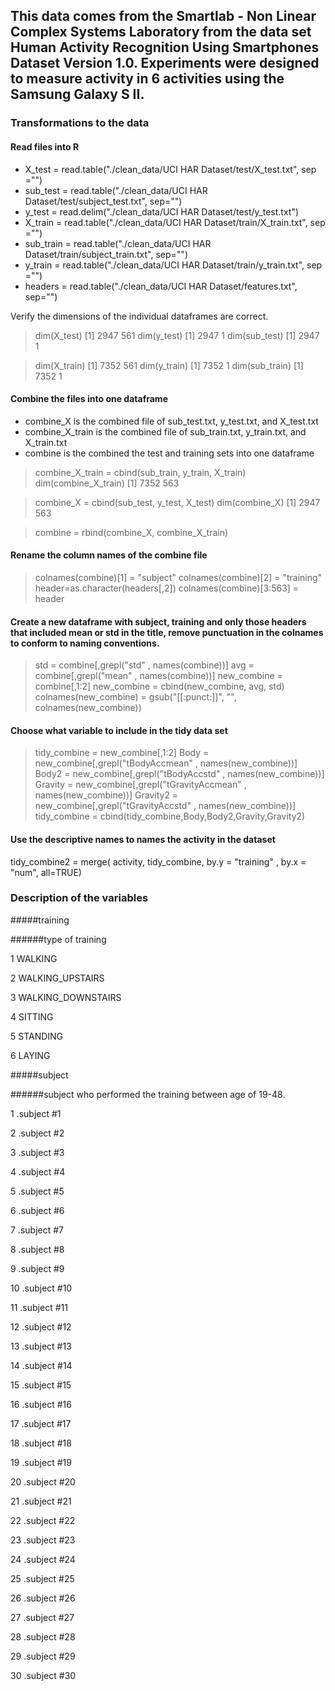 ## This data comes from  the  Smartlab - Non Linear Complex Systems Laboratory from the data set Human Activity Recognition Using Smartphones Dataset Version 1.0.  Experiments were designed to measure activity in 6 activities using the Samsung Galaxy S II. 

### Transformations to the data

#### Read files into R 

* X_test = read.table("./clean_data/UCI HAR Dataset/test/X_test.txt", sep ="")
* sub_test = read.table("./clean_data/UCI HAR Dataset/test/subject_test.txt", sep="")
* y_test = read.delim("./clean_data/UCI HAR Dataset/test/y_test.txt")
* X_train = read.table("./clean_data/UCI HAR Dataset/train/X_train.txt", sep ="")
* sub_train = read.table("./clean_data/UCI HAR Dataset/train/subject_train.txt", sep="")
* y_train = read.table("./clean_data/UCI HAR Dataset/train/y_train.txt", sep ="")
* headers = read.table("./clean_data/UCI HAR Dataset/features.txt", sep="")

Verify the dimensions of the individual dataframes are correct.
> dim(X_test)
[1] 2947  561
>dim(y_test)
[1] 2947   1
> dim(sub_test)
[1] 2947    1

> dim(X_train)
[1] 7352  561
> dim(y_train)
[1] 7352    1
> dim(sub_train)
[1] 7352    1

#### Combine the files into one dataframe

* combine_X is the combined file of sub_test.txt, y_test.txt, and  X_test.txt 
* combine_X_train is the combined file of sub_train.txt, y_train.txt, and X_train.txt 
* combine is the combined the test and training sets into one dataframe 

> combine_X_train = cbind(sub_train, y_train, X_train)
> dim(combine_X_train)
[1] 7352  563

> combine_X = cbind(sub_test, y_test, X_test)
> dim(combine_X)
[1] 2947  563

>combine = rbind(combine_X, combine_X_train)



#### Rename the column names of the combine file

> colnames(combine)[1] = "subject"
> colnames(combine)[2] = "training"
> header=as.character(headers[,2])
> colnames(combine)[3:563] = header

#### Create a new dataframe with subject, training and only those headers that included mean or std in the title, remove punctuation in the colnames to conform to naming conventions.

>std = combine[,grepl("std" , names(combine))]
>avg = combine[,grepl("mean" , names(combine))]
>new_combine = combine[,1:2]
>new_combine = cbind(new_combine, avg, std)
> colnames(new_combine) = gsub("[[:punct:]]", "", colnames(new_combine))



#### Choose what variable to include in the tidy data set

> tidy_combine = new_combine[,1:2]
> Body = new_combine[,grepl("tBodyAccmean" , names(new_combine))]
> Body2 = new_combine[,grepl("tBodyAccstd" , names(new_combine))]
> Gravity = new_combine[,grepl("tGravityAccmean" , names(new_combine))]
> Gravity2 = new_combine[,grepl("tGravityAccstd" , names(new_combine))]
> tidy_combine = cbind(tidy_combine,Body,Body2,Gravity,Gravity2)


#### Use the descriptive names to names the activity in the dataset

tidy_combine2 = merge( activity, tidy_combine, by.y = "training" , by.x = "num", all=TRUE)



### Description of the variables

#####training 

######type of training 

1 WALKING

2 WALKING_UPSTAIRS

3 WALKING_DOWNSTAIRS

4 SITTING

5 STANDING

6 LAYING
      

#####subject

######subject who performed the training between age of 19-48.

1 .subject #1

2 .subject #2

3 .subject #3

4 .subject #4

5 .subject #5

6 .subject #6

7 .subject #7

8 .subject #8

9 .subject #9

10 .subject #10

11 .subject #11

12 .subject #12

13 .subject #13

14 .subject #14

15 .subject #15

16 .subject #16

17 .subject #17

18 .subject #18

19 .subject #19

20 .subject #20

21 .subject #21

22 .subject #22

23 .subject #23

24 .subject #24

25 .subject #25

26 .subject #26

27 .subject #27

28 .subject #28

29 .subject #29

30 .subject #30
        
        

      
#####

######
        